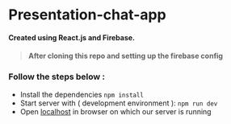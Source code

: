 # Presentation-chat-app

#### Created using React.js and Firebase.

> #### After cloning this repo and setting up the firebase config

### Follow the steps below :

- Install the dependencies `npm install`
- Start server with ( development environment ): `npm run dev`
- Open [localhost](localhost:5173/) in browser on which our server is running
